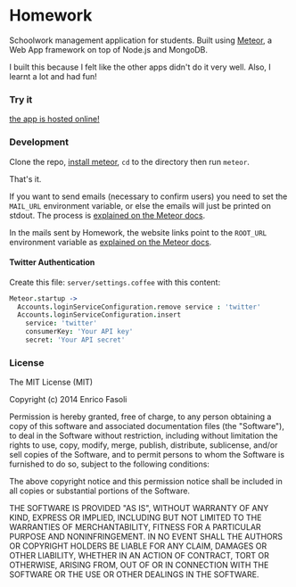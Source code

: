 # Homework
Schoolwork management application for students. Built using
[Meteor](http://github.com/meteor/meteor), a Web App framework on top of Node.js
and MongoDB.

I built this because I felt like the other apps didn't do it very well.
Also, I learnt a lot and had fun!

### Try it
[the app is hosted online!](http://homework.meteor.com)

### Development
Clone the repo, [install meteor](http://meteor.com), `cd` to the directory
then run `meteor`.

That's it.

If you want to send emails (necessary to confirm users) you need to set the
`MAIL_URL` environment variable, or else the emails will just be printed on
stdout. The process is
[explained on the Meteor docs](http://docs.meteor.com/#email).

In the mails sent by Homework, the website links point to the `ROOT_URL`
environment variable as
[explained on the Meteor docs](http://docs.meteor.com/#meteor_absoluteurl).

#### Twitter Authentication

Create this file: `server/settings.coffee` with this content:

```coffeescript
Meteor.startup ->
  Accounts.loginServiceConfiguration.remove service : 'twitter'
  Accounts.loginServiceConfiguration.insert
    service: 'twitter'
    consumerKey: 'Your API key'
    secret: 'Your API secret'
```

### License
The MIT License (MIT)

Copyright (c) 2014 Enrico Fasoli

Permission is hereby granted, free of charge, to any person obtaining a copy
of this software and associated documentation files (the "Software"), to deal
in the Software without restriction, including without limitation the rights
to use, copy, modify, merge, publish, distribute, sublicense, and/or sell
copies of the Software, and to permit persons to whom the Software is
furnished to do so, subject to the following conditions:

The above copyright notice and this permission notice shall be included in all
copies or substantial portions of the Software.

THE SOFTWARE IS PROVIDED "AS IS", WITHOUT WARRANTY OF ANY KIND, EXPRESS OR
IMPLIED, INCLUDING BUT NOT LIMITED TO THE WARRANTIES OF MERCHANTABILITY,
FITNESS FOR A PARTICULAR PURPOSE AND NONINFRINGEMENT. IN NO EVENT SHALL THE
AUTHORS OR COPYRIGHT HOLDERS BE LIABLE FOR ANY CLAIM, DAMAGES OR OTHER
LIABILITY, WHETHER IN AN ACTION OF CONTRACT, TORT OR OTHERWISE, ARISING FROM,
OUT OF OR IN CONNECTION WITH THE SOFTWARE OR THE USE OR OTHER DEALINGS IN THE
SOFTWARE.
